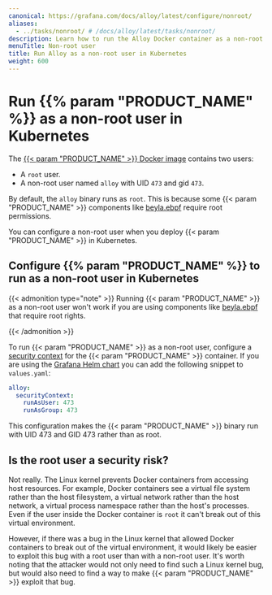```yaml
---
canonical: https://grafana.com/docs/alloy/latest/configure/nonroot/
aliases:
  - ../tasks/nonroot/ # /docs/alloy/latest/tasks/nonroot/
description: Learn how to run the Alloy Docker container as a non-root user in Kubernetes
menuTitle: Non-root user
title: Run Alloy as a non-root user in Kubernetes
weight: 600
---
```


# Run {{% param "PRODUCT_NAME" %}} as a non-root user in Kubernetes

The [{{< param "PRODUCT_NAME" >}} Docker image][image] contains two users:

* A `root` user.
* A non-root user named `alloy` with UID `473` and gid `473`.

By default, the `alloy` binary runs as `root`. This is because some {{< param "PRODUCT_NAME" >}} components like [beyla.ebpf][] require root permissions.

You can configure a non-root user when you deploy {{< param "PRODUCT_NAME" >}} in Kubernetes.

## Configure {{% param "PRODUCT_NAME" %}} to run as a non-root user in Kubernetes

{{< admonition type="note" >}}
Running {{< param "PRODUCT_NAME" >}} as a non-root user won't work if you are using components like [beyla.ebpf][] that require root rights.

[beyla.ebpf]: ../../reference/components/beyla/beyla.ebpf
{{< /admonition >}}

To run {{< param "PRODUCT_NAME" >}} as a non-root user, configure a [security context][] for the {{< param "PRODUCT_NAME" >}} container. If you are using the [Grafana Helm chart][] you can add the following snippet to `values.yaml`:

```yaml
alloy:
  securityContext:
    runAsUser: 473
    runAsGroup: 473
```

This configuration makes the {{< param "PRODUCT_NAME" >}} binary run with UID 473 and GID 473 rather than as root.

## Is the root user a security risk?

Not really. The Linux kernel prevents Docker containers from accessing host resources. For example, Docker containers see a virtual file system rather than the host filesystem, a virtual network rather than the host network, a virtual process namespace rather than the host's processes. Even if the user inside the Docker container is `root` it can't break out of this virtual environment.

However, if there was a bug in the Linux kernel that allowed Docker containers to break out of the virtual environment, it would likely be easier to exploit this bug with a root user than with a non-root user. It's worth noting that the attacker would not only need to find such a Linux kernel bug, but would also need to find a way to make {{< param "PRODUCT_NAME" >}} exploit that bug.

[image]: https://hub.docker.com/r/grafana/alloy
[beyla.ebpf]: ../../reference/components/beyla/beyla.ebpf
[security context]: https://kubernetes.io/docs/tasks/configure-pod-container/security-context/
[Grafana Helm chart]: ../../configure/kubernetes/#configure-the-helm-chart

